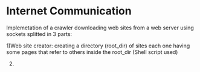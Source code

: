 # Internet Communication


Implemetation of a crawler downloading web sites from a web server using sockets splitted in 3 parts:

1)Web site creator: creating a directory (root_dir) of sites each one having some pages that refer to others inside the root_dir
                                                                                                            (Shell script used)

2)
